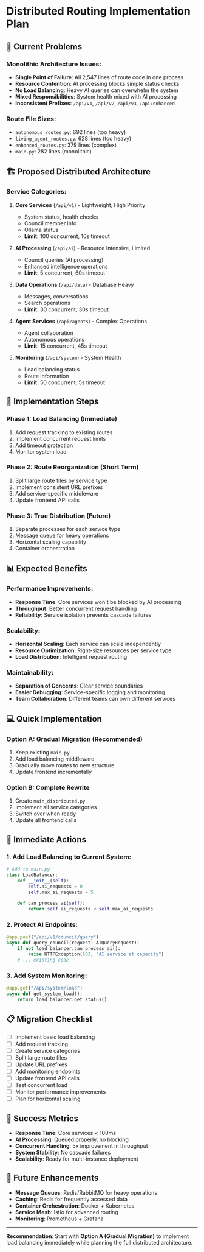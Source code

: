 # Distributed Routing Implementation Plan

## 🎯 Current Problems

### **Monolithic Architecture Issues:**

- **Single Point of Failure**: All 2,547 lines of route code in one process
- **Resource Contention**: AI processing blocks simple status checks
- **No Load Balancing**: Heavy AI queries can overwhelm the system
- **Mixed Responsibilities**: System health mixed with AI processing
- **Inconsistent Prefixes**: `/api/v1`, `/api/v2`, `/api/v3`, `/api/enhanced`

### **Route File Sizes:**

- `autonomous_routes.py`: 692 lines (too heavy)
- `living_agent_routes.py`: 628 lines (too heavy)
- `enhanced_routes.py`: 379 lines (complex)
- `main.py`: 282 lines (monolithic)

## 🏗️ Proposed Distributed Architecture

### **Service Categories:**

1. **Core Services** (`/api/v1`) - Lightweight, High Priority

   - System status, health checks
   - Council member info
   - Ollama status
   - **Limit**: 100 concurrent, 10s timeout
2. **AI Processing** (`/api/ai`) - Resource Intensive, Limited

   - Council queries (AI processing)
   - Enhanced intelligence operations
   - **Limit**: 5 concurrent, 60s timeout
3. **Data Operations** (`/api/data`) - Database Heavy

   - Messages, conversations
   - Search operations
   - **Limit**: 30 concurrent, 30s timeout
4. **Agent Services** (`/api/agents`) - Complex Operations

   - Agent collaboration
   - Autonomous operations
   - **Limit**: 15 concurrent, 45s timeout
5. **Monitoring** (`/api/system`) - System Health

   - Load balancing status
   - Route information
   - **Limit**: 50 concurrent, 5s timeout

## 🔧 Implementation Steps

### **Phase 1: Load Balancing (Immediate)**

1. Add request tracking to existing routes
2. Implement concurrent request limits
3. Add timeout protection
4. Monitor system load

### **Phase 2: Route Reorganization (Short Term)**

1. Split large route files by service type
2. Implement consistent URL prefixes
3. Add service-specific middleware
4. Update frontend API calls

### **Phase 3: True Distribution (Future)**

1. Separate processes for each service type
2. Message queue for heavy operations
3. Horizontal scaling capability
4. Container orchestration

## 📊 Expected Benefits

### **Performance Improvements:**

- **Response Time**: Core services won't be blocked by AI processing
- **Throughput**: Better concurrent request handling
- **Reliability**: Service isolation prevents cascade failures

### **Scalability:**

- **Horizontal Scaling**: Each service can scale independently
- **Resource Optimization**: Right-size resources per service type
- **Load Distribution**: Intelligent request routing

### **Maintainability:**

- **Separation of Concerns**: Clear service boundaries
- **Easier Debugging**: Service-specific logging and monitoring
- **Team Collaboration**: Different teams can own different services

## 💻 Quick Implementation

### **Option A: Gradual Migration (Recommended)**

1. Keep existing `main.py`
2. Add load balancing middleware
3. Gradually move routes to new structure
4. Update frontend incrementally

### **Option B: Complete Rewrite**

1. Create `main_distributed.py`
2. Implement all service categories
3. Switch over when ready
4. Update all frontend calls

## 🚀 Immediate Actions

### **1. Add Load Balancing to Current System:**

```python
# Add to main.py
class LoadBalancer:
    def __init__(self):
        self.ai_requests = 0
        self.max_ai_requests = 5
  
    def can_process_ai(self):
        return self.ai_requests < self.max_ai_requests
```

### **2. Protect AI Endpoints:**

```python
@app.post("/api/v1/council/query")
async def query_council(request: AIQueryRequest):
    if not load_balancer.can_process_ai():
        raise HTTPException(503, "AI service at capacity")
    # ... existing code
```

### **3. Add System Monitoring:**

```python
@app.get("/api/system/load")
async def get_system_load():
    return load_balancer.get_status()
```

## 📋 Migration Checklist

- [ ] Implement basic load balancing
- [ ] Add request tracking
- [ ] Create service categories
- [ ] Split large route files
- [ ] Update URL prefixes
- [ ] Add monitoring endpoints
- [ ] Update frontend API calls
- [ ] Test concurrent load
- [ ] Monitor performance improvements
- [ ] Plan for horizontal scaling

## 🎯 Success Metrics

- **Response Time**: Core services < 100ms
- **AI Processing**: Queued properly, no blocking
- **Concurrent Handling**: 5x improvement in throughput
- **System Stability**: No cascade failures
- **Scalability**: Ready for multi-instance deployment

## 🔮 Future Enhancements

- **Message Queues**: Redis/RabbitMQ for heavy operations
- **Caching**: Redis for frequently accessed data
- **Container Orchestration**: Docker + Kubernetes
- **Service Mesh**: Istio for advanced routing
- **Monitoring**: Prometheus + Grafana

---

**Recommendation**: Start with **Option A (Gradual Migration)** to implement load balancing immediately while planning the full distributed architecture.
